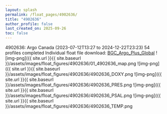 ```yaml
---
layout: splash
permalink: /float_pages/4902636/
title: "4902636"
author_profile: false
last_created_on: 2025-09-26
toc: false
---
```

 
4902636: Argo Canada (2023-07-12T13:27 to 2024-12-22T23:23)
54 profiles completed
Individual float file download: [BGC_Argo_Plus_Global](https://ftp.soest.hawaii.edu/bgc_argo_plus/Individual_Floats/outliers_removed/4902636_Sprof_processed.nc)
![img-png]({{ site.url }}{{ site.baseurl }}/assets/images/float_figures/4902636/01_4902636_map.png
![img-png]({{ site.url }}{{ site.baseurl }}/assets/images/float_figures/4902636/4902636_DOXY.png
![img-png]({{ site.url }}{{ site.baseurl }}/assets/images/float_figures/4902636/4902636_PRES.png
![img-png]({{ site.url }}{{ site.baseurl }}/assets/images/float_figures/4902636/4902636_PSAL.png
![img-png]({{ site.url }}{{ site.baseurl }}/assets/images/float_figures/4902636/4902636_TEMP.png
